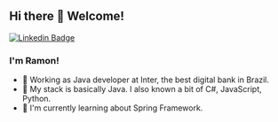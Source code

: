 ## Hi there 👋  Welcome!

[![Linkedin Badge](https://img.shields.io/badge/-LinkedIn-blue?style=flat-square&logo=Linkedin&logoColor=white&link=https://www.linkedin.com/in/ramoncunha/)](https://www.linkedin.com/in/ramoncunha/)

### I'm Ramon! 

- 💼 Working as Java developer at Inter, the best digital bank in Brazil.
- 🚀 My stack is basically Java. I also known a bit of C#, JavaScript, Python.
- 🌱 I'm currently learning about Spring Framework.

<!--
**ramoncunha/ramoncunha** is a ✨ _special_ ✨ repository because its `README.md` (this file) appears on your GitHub profile.

Here are some ideas to get you started:

- 🔭 I’m currently working on ...
- 🌱 I’m currently learning ...
- 👯 I’m looking to collaborate on ...
- 🤔 I’m looking for help with ...
- 💬 Ask me about ...
- 📫 How to reach me: ...
- 😄 Pronouns: ...
- ⚡ Fun fact: ...
-->
